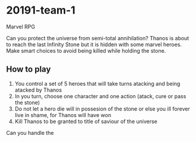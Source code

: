 # 20191-team-1

Marvel RPG

Can you protect the universe from semi-total annihilation? 
Thanos is about to reach the last Infinity Stone but it is hidden with some marvel heroes. 
Make smart choices to avoid being killed while holding the stone.

How to play
----------
1. You control a set of 5 heroes that will take turns atacking and being atacked by Thanos
2. In you turn, choose one character and one action (atack, cure or pass the stone)
3. Do not let a hero die will in possesion of the stone or else you ill forever live in shame, for Thanos will have won
4. Kill Thanos to be granted to title of saviour of the universe

Can you handle the
